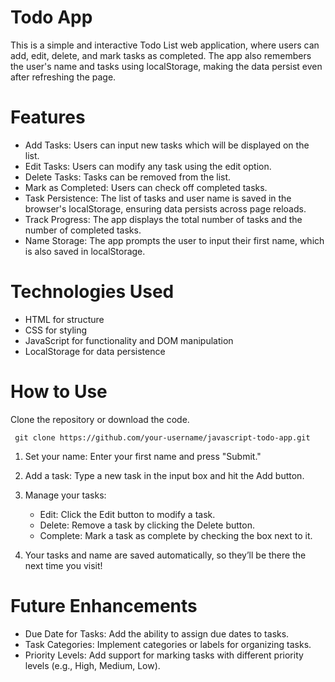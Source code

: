 # Todo App
This is a simple and interactive Todo List web application, where users can add, edit, delete, and mark tasks as completed. The app also remembers the user's name and tasks using localStorage, making the data persist even after refreshing the page.

# Features
- Add Tasks: Users can input new tasks which will be displayed on the list.
- Edit Tasks: Users can modify any task using the edit option.
- Delete Tasks: Tasks can be removed from the list.
- Mark as Completed: Users can check off completed tasks.
- Task Persistence: The list of tasks and user name is saved in the browser's localStorage, ensuring data persists across page reloads.
- Track Progress: The app displays the total number of tasks and the number of completed tasks.
- Name Storage: The app prompts the user to input their first name, which is also saved in localStorage.

# Technologies Used
- HTML for structure
- CSS for styling
- JavaScript for functionality and DOM manipulation
- LocalStorage for data persistence

# How to Use
Clone the repository or download the code.

``` git clone https://github.com/your-username/javascript-todo-app.git```
1. Set your name: Enter your first name and press "Submit."

2. Add a task: Type a new task in the input box and hit the Add button.

3. Manage your tasks:
     - Edit: Click the Edit button to modify a task.
     - Delete: Remove a task by clicking the Delete button.
     - Complete: Mark a task as complete by checking the box next to it.

4. Your tasks and name are saved automatically, so they’ll be there the next time you visit!


# Future Enhancements
- Due Date for Tasks: Add the ability to assign due dates to tasks.
- Task Categories: Implement categories or labels for organizing tasks.
- Priority Levels: Add support for marking tasks with different priority levels (e.g., High, Medium, Low).